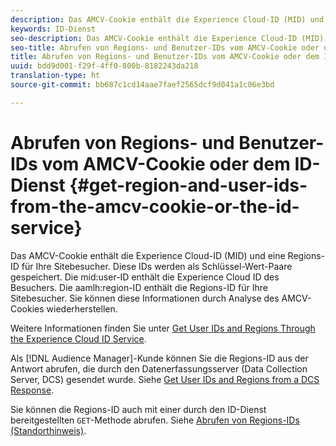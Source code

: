 ```yaml
---
description: Das AMCV-Cookie enthält die Experience Cloud-ID (MID) und eine Regions-ID für Ihre Sitebesucher. Diese IDs werden als Schlüssel-Wert-Paare gespeichert. Die mid:user-ID enthält die Experience Cloud ID des Besuchers. Die aamlh:region-ID enthält die Regions-ID für Ihre Sitebesucher. Sie können diese Informationen durch Analyse des AMCV-Cookies wiederherstellen.
keywords: ID-Dienst
seo-description: Das AMCV-Cookie enthält die Experience Cloud-ID (MID) und eine Regions-ID für Ihre Sitebesucher. Diese IDs werden als Schlüssel-Wert-Paare gespeichert. Die mid:user-ID enthält die Experience Cloud ID des Besuchers. Die aamlh:region-ID enthält die Regions-ID für Ihre Sitebesucher. Sie können diese Informationen durch Analyse des AMCV-Cookies wiederherstellen.
seo-title: Abrufen von Regions- und Benutzer-IDs vom AMCV-Cookie oder dem ID-Dienst
title: Abrufen von Regions- und Benutzer-IDs vom AMCV-Cookie oder dem ID-Dienst
uuid: bdd9d001-f29f-4ff0-800b-8182243da218
translation-type: ht
source-git-commit: bb687c1cd14aae7faef2565dcf9d041a1c06e3bd

---
```



# Abrufen von Regions- und Benutzer-IDs vom AMCV-Cookie oder dem ID-Dienst {#get-region-and-user-ids-from-the-amcv-cookie-or-the-id-service}

Das AMCV-Cookie enthält die Experience Cloud-ID (MID) und eine Regions-ID für Ihre Sitebesucher. Diese IDs werden als Schlüssel-Wert-Paare gespeichert. Die mid:user-ID enthält die Experience Cloud ID des Besuchers. Die aamlh:region-ID enthält die Regions-ID für Ihre Sitebesucher. Sie können diese Informationen durch Analyse des AMCV-Cookies wiederherstellen.

Weitere Informationen finden Sie unter [Get User IDs and Regions Through the Experience Cloud ID Service](https://marketing.adobe.com/resources/help/en_US/aam/dcs-mcid-ids.html).

Als [!DNL Audience Manager]-Kunde können Sie die Regions-ID aus der Antwort abrufen, die durch den Datenerfassungsserver (Data Collection Server, DCS) gesendet wurde. Siehe [Get User IDs and Regions from a DCS Response](https://marketing.adobe.com/resources/help/en_US/aam/dcs-aam-ids.html).

Sie können die Regions-ID auch mit einer durch den ID-Dienst bereitgestellten `GET`-Methode abrufen. Siehe [Abrufen von Regions-IDs (Standorthinweis)](../mcvid-library/mcvid-get-set/mcvid-getlocationhint.md#reference-a761030ff06c4439946bb56febf42d4c).
